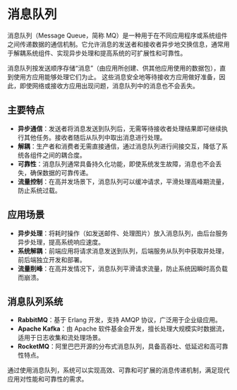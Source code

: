 # 消息队列

消息队列（Message Queue，简称 MQ）是一种用于在不同应用程序或系统组件之间传递数据的通信机制。它允许消息的发送者和接收者异步地交换信息，通常用于解耦系统组件、实现异步处理和提高系统的可扩展性和可靠性。

消息队列按发送顺序存储“消息”（由应用所创建、供其他应用使用的数据包），直到使用方应用能够处理它们为止。 这些消息安全地等待接收方应用做好准备，因此，即使网络或接收方应用出现问题，消息队列中的消息也不会丢失。

## 主要特点

- **异步通信**：发送者将消息发送到队列后，无需等待接收者处理结果即可继续执行其他任务。接收者随后从队列中取出消息进行处理。 
- **解耦**：生产者和消费者无需直接通信，通过消息队列进行间接交互，降低了系统各组件之间的耦合度。
- **可靠性**：消息队列通常具备持久化功能，即使系统发生故障，消息也不会丢失，确保数据的可靠传递。
- **流量控制**：在高并发场景下，消息队列可以缓冲请求，平滑处理高峰期流量，防止系统过载。

## 应用场景

- **异步处理**：将耗时操作（如发送邮件、处理图片）放入消息队列，由后台服务异步处理，提高系统响应速度。
- **系统解耦**：前端应用将请求消息发送到队列，后端服务从队列中获取并处理，前后端独立开发和部署。
- **流量削峰**：在高并发情况下，消息队列平滑请求流量，防止系统因瞬时高负载而崩溃。

## 消息队列系统

- **RabbitMQ**：基于 Erlang 开发，支持 AMQP 协议，广泛用于企业级应用。
- **Apache Kafka**：由 Apache 软件基金会开发，擅长处理大规模实时数据流，适用于日志收集和流处理场景。
- **RocketMQ**：阿里巴巴开源的分布式消息队列，具备高吞吐、低延迟和高可靠性特点。

通过使用消息队列，系统可以实现高效、可靠和可扩展的消息传递机制，满足现代应用对性能和可靠性的需求。